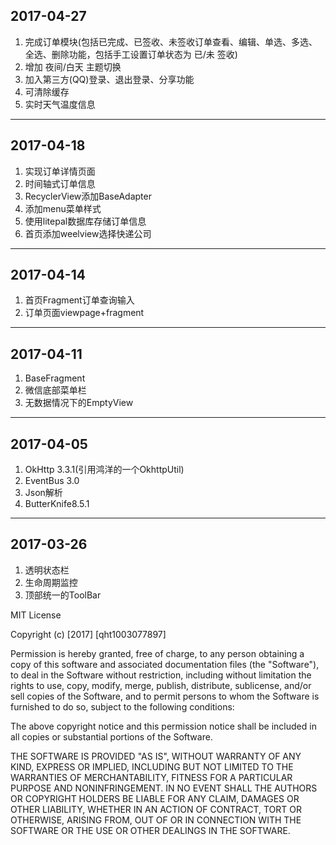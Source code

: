 









2017-04-27
----------

 1. 完成订单模块(包括已完成、已签收、未签收订单查看、编辑、单选、多选、全选、删除功能，包括手工设置订单状态为 已/未 签收)
 2. 增加 夜间/白天 主题切换
 3. 加入第三方(QQ)登录、退出登录、分享功能
 4. 可清除缓存
 5. 实时天气温度信息

 
----------


2017-04-18
----------

 1. 实现订单详情页面
 2. 时间轴式订单信息
 3. RecyclerView添加BaseAdapter
 4. 添加menu菜单样式
 5. 使用litepal数据库存储订单信息
 6. 首页添加weelview选择快递公司

 
----------
 
 
2017-04-14
----------

 1. 首页Fragment订单查询输入
 2. 订单页面viewpage+fragment 

 
----------
 
 
2017-04-11
----------

 1. BaseFragment 
 2. 微信底部菜单栏  
 3. 无数据情况下的EmptyView 

 
----------
 
 
2017-04-05
----------

 1. OkHttp 3.3.1(引用鸿洋的一个OkhttpUtil) 
 2. EventBus 3.0  
 3. Json解析 
 4.  ButterKnife8.5.1


----------


2017-03-26
----------

 1. 透明状态栏 
 2. 生命周期监控 
 3. 顶部统一的ToolBar
 
 
 
 MIT License

Copyright (c) [2017] [qht1003077897]

Permission is hereby granted, free of charge, to any person obtaining a copy
of this software and associated documentation files (the "Software"), to deal
in the Software without restriction, including without limitation the rights
to use, copy, modify, merge, publish, distribute, sublicense, and/or sell
copies of the Software, and to permit persons to whom the Software is
furnished to do so, subject to the following conditions:

The above copyright notice and this permission notice shall be included in all
copies or substantial portions of the Software.

THE SOFTWARE IS PROVIDED "AS IS", WITHOUT WARRANTY OF ANY KIND, EXPRESS OR
IMPLIED, INCLUDING BUT NOT LIMITED TO THE WARRANTIES OF MERCHANTABILITY,
FITNESS FOR A PARTICULAR PURPOSE AND NONINFRINGEMENT. IN NO EVENT SHALL THE
AUTHORS OR COPYRIGHT HOLDERS BE LIABLE FOR ANY CLAIM, DAMAGES OR OTHER
LIABILITY, WHETHER IN AN ACTION OF CONTRACT, TORT OR OTHERWISE, ARISING FROM,
OUT OF OR IN CONNECTION WITH THE SOFTWARE OR THE USE OR OTHER DEALINGS IN THE
SOFTWARE.
